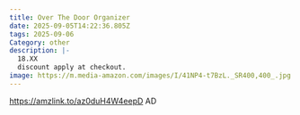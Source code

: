 ```yaml
---
title: Over The Door Organizer
date: 2025-09-05T14:22:36.805Z
tags: 2025-09-06
Category: other
description: |-
  18.XX
  discount apply at checkout.
image: https://m.media-amazon.com/images/I/41NP4-t7BzL._SR400,400_.jpg
---
```

https://amzlink.to/az0duH4W4eepD     AD